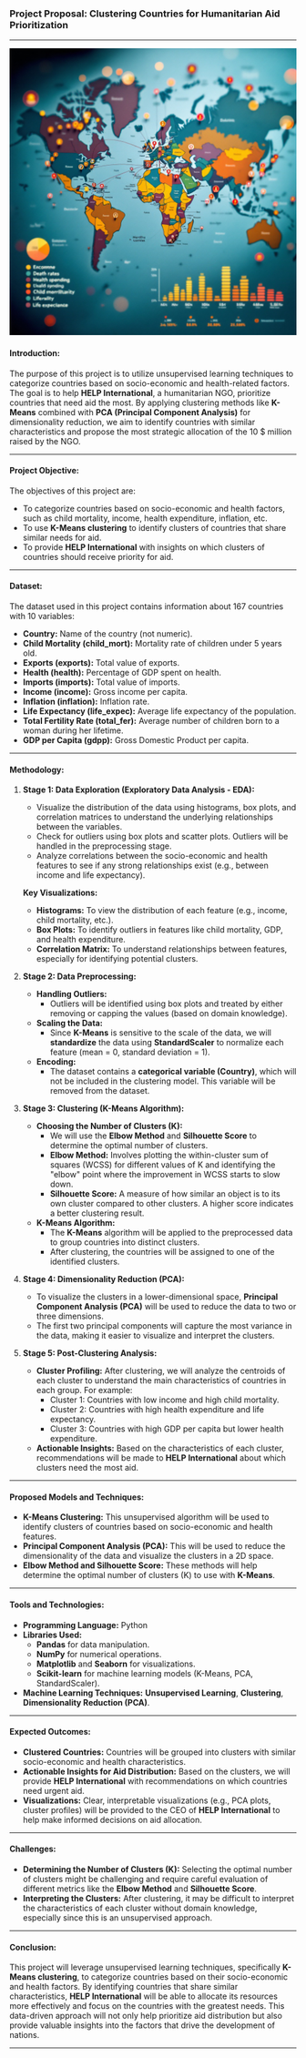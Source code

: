 
### **Project Proposal: Clustering Countries for Humanitarian Aid Prioritization**

---

![Project Overview]( Clustering_Countries_Image.jpg)



#### **Introduction:**
The purpose of this project is to utilize unsupervised learning techniques to categorize countries based on socio-economic and health-related factors. The goal is to help **HELP International**, a humanitarian NGO, prioritize countries that need aid the most. By applying clustering methods like **K-Means** combined with **PCA (Principal Component Analysis)** for dimensionality reduction, we aim to identify countries with similar characteristics and propose the most strategic allocation of the $10$ $ million raised by the NGO.

---

#### **Project Objective:**
The objectives of this project are:
- To categorize countries based on socio-economic and health factors, such as child mortality, income, health expenditure, inflation, etc.
- To use **K-Means clustering** to identify clusters of countries that share similar needs for aid.
- To provide **HELP International** with insights on which clusters of countries should receive priority for aid.

---

#### **Dataset:**
The dataset used in this project contains information about $167$ countries with $10$ variables:

- **Country:** Name of the country (not numeric).
- **Child Mortality (child_mort):** Mortality rate of children under 5 years old.
- **Exports (exports):** Total value of exports.
- **Health (health):** Percentage of GDP spent on health.
- **Imports (imports):** Total value of imports.
- **Income (income):** Gross income per capita.
- **Inflation (inflation):** Inflation rate.
- **Life Expectancy (life_expec):** Average life expectancy of the population.
- **Total Fertility Rate (total_fer):** Average number of children born to a woman during her lifetime.
- **GDP per Capita (gdpp):** Gross Domestic Product per capita.

---

#### **Methodology:**

1. **Stage 1: Data Exploration (Exploratory Data Analysis - EDA):**
   - Visualize the distribution of the data using histograms, box plots, and correlation matrices to understand the underlying relationships between the variables.
   - Check for outliers using box plots and scatter plots. Outliers will be handled in the preprocessing stage.
   - Analyze correlations between the socio-economic and health features to see if any strong relationships exist (e.g., between income and life expectancy).

   **Key Visualizations:**
   - **Histograms:** To view the distribution of each feature (e.g., income, child mortality, etc.).
   - **Box Plots:** To identify outliers in features like child mortality, GDP, and health expenditure.
   - **Correlation Matrix:** To understand relationships between features, especially for identifying potential clusters.

2. **Stage 2: Data Preprocessing:**
   - **Handling Outliers:**
     - Outliers will be identified using box plots and treated by either removing or capping the values (based on domain knowledge).
   - **Scaling the Data:**
     - Since **K-Means** is sensitive to the scale of the data, we will **standardize** the data using **StandardScaler** to normalize each feature (mean = 0, standard deviation = 1).
   - **Encoding:**
     - The dataset contains a **categorical variable (Country)**, which will not be included in the clustering model. This variable will be removed from the dataset.

3. **Stage 3: Clustering (K-Means Algorithm):**
   - **Choosing the Number of Clusters (K):**
     - We will use the **Elbow Method** and **Silhouette Score** to determine the optimal number of clusters.
     - **Elbow Method:** Involves plotting the within-cluster sum of squares (WCSS) for different values of K and identifying the "elbow" point where the improvement in WCSS starts to slow down.
     - **Silhouette Score:** A measure of how similar an object is to its own cluster compared to other clusters. A higher score indicates a better clustering result.
   - **K-Means Algorithm:**
     - The **K-Means** algorithm will be applied to the preprocessed data to group countries into distinct clusters.
     - After clustering, the countries will be assigned to one of the identified clusters.

4. **Stage 4: Dimensionality Reduction (PCA):**
   - To visualize the clusters in a lower-dimensional space, **Principal Component Analysis (PCA)** will be used to reduce the data to two or three dimensions.
   - The first two principal components will capture the most variance in the data, making it easier to visualize and interpret the clusters.

5. **Stage 5: Post-Clustering Analysis:**
   - **Cluster Profiling:** After clustering, we will analyze the centroids of each cluster to understand the main characteristics of countries in each group. For example:
     - Cluster 1: Countries with low income and high child mortality.
     - Cluster 2: Countries with high health expenditure and life expectancy.
     - Cluster 3: Countries with high GDP per capita but lower health expenditure.
   - **Actionable Insights:** Based on the characteristics of each cluster, recommendations will be made to **HELP International** about which clusters need the most aid.

---

#### **Proposed Models and Techniques:**

- **K-Means Clustering:** This unsupervised algorithm will be used to identify clusters of countries based on socio-economic and health features.
- **Principal Component Analysis (PCA):** This will be used to reduce the dimensionality of the data and visualize the clusters in a 2D space.
- **Elbow Method and Silhouette Score:** These methods will help determine the optimal number of clusters (K) to use with **K-Means**.

---

#### **Tools and Technologies:**
- **Programming Language:** Python
- **Libraries Used:**
  - **Pandas** for data manipulation.
  - **NumPy** for numerical operations.
  - **Matplotlib** and **Seaborn** for visualizations.
  - **Scikit-learn** for machine learning models (K-Means, PCA, StandardScaler).
- **Machine Learning Techniques:** **Unsupervised Learning**, **Clustering**, **Dimensionality Reduction (PCA)**.

---

#### **Expected Outcomes:**
- **Clustered Countries:** Countries will be grouped into clusters with similar socio-economic and health characteristics.
- **Actionable Insights for Aid Distribution:** Based on the clusters, we will provide **HELP International** with recommendations on which countries need urgent aid.
- **Visualizations:** Clear, interpretable visualizations (e.g., PCA plots, cluster profiles) will be provided to the CEO of **HELP International** to help make informed decisions on aid allocation.

---

#### **Challenges:**
- **Determining the Number of Clusters (K):** Selecting the optimal number of clusters might be challenging and require careful evaluation of different metrics like the **Elbow Method** and **Silhouette Score**.
- **Interpreting the Clusters:** After clustering, it may be difficult to interpret the characteristics of each cluster without domain knowledge, especially since this is an unsupervised approach.

---

#### **Conclusion:**
This project will leverage unsupervised learning techniques, specifically **K-Means clustering**, to categorize countries based on their socio-economic and health factors. By identifying countries that share similar characteristics, **HELP International** will be able to allocate its resources more effectively and focus on the countries with the greatest needs. This data-driven approach will not only help prioritize aid distribution but also provide valuable insights into the factors that drive the development of nations.

---
